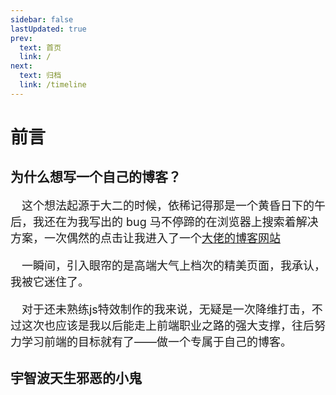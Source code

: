 ```yaml
---
sidebar: false
lastUpdated: true
prev:
  text: 首页
  link: /
next:
  text: 归档
  link: /timeline
---
```



# <my-title>前言</my-title>

## <my-title textColor_h="#1de7cc" lineColor="#1de7cc">为什么想写一个自己的博客？</my-title>

<text-block color="#3eaf7c" title="Preface">
<p style="text-indent:1em;font-size:18px;">
这个想法起源于大二的时候，依稀记得那是一个黄昏日下的午后，我还在为我写出的 bug 马不停蹄的在浏览器上搜索着解决方案，一次偶然的点击让我进入了一个<a href="https://2heng.xin/" target="_blank"><my-text  weight="bold">大佬的博客网站</my-text></a>

</p>
<p style="text-indent:1em;font-size:18px;">
一瞬间，引入眼帘的是高端大气上档次的精美页面，我承认，我被它迷住了。
</p>
<p style="text-indent:1em;font-size:18px;">
对于还未熟练js特效制作的我来说，无疑是一次降维打击，不过这次也应该是我以后能走上前端职业之路的强大支撑，往后努力学习前端的目标就有了——<my-text color="#4eaaff" weight="bold">做一个专属于自己的博客</my-text>。
</p>
</text-block>

## <my-title textColor_h="#1de7cc" lineColor="#1de7cc">宇智波天生邪恶的小鬼</my-title>

<text-block title="Video" color="rgb(85, 138, 238)">
<my-video  src="https://photovideo.photo.qq.com/1075_0b53avx4gwia5qal2uahxvrdgbieyngqanka.f20.mp4?dis_k=5675a917e0cfe25e104937c5595a740b&dis_t=1644658495&vuin=1500509768"/>
</text-block>

<video-init/>
